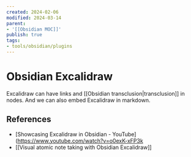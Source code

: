 ```yaml
---
created: 2024-02-06
modified: 2024-03-14
parent:
- '[[Obsidian MOC]]'
publish: true
tags:
- tools/obsidian/plugins
---
```

# Obsidian Excalidraw
Excalidraw can have links and [[Obsidian transclusion|transclusion]] in nodes. And we can also embed Excalidraw in markdown.

## References
- [Showcasing Excalidraw in Obsidian - YouTube](https://www.youtube.com/watch?v=o0exK-xFP3k
- [[Visual atomic note taking with Obsidian Excalidraw]]